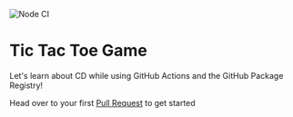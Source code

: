![Node CI](https://github.com/ayalaluquez/github-actions-for-packages/workflows/Node%20CI/badge.svg?branch=master)

# Tic Tac Toe Game

Let's learn about CD while using GitHub Actions and the GitHub Package Registry!


Head over to your first [Pull Request](../../pull/1) to get started

